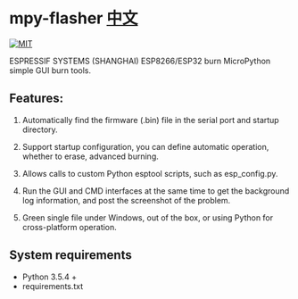 # mpy-flasher [中文](README.md)

[![MIT](https://img.shields.io/badge/license-MIT-blue.svg)](./LICENSE)

ESPRESSIF SYSTEMS (SHANGHAI) ESP8266/ESP32 burn MicroPython simple GUI burn tools.

## Features:

1. Automatically find the firmware (.bin) file in the serial port and startup directory.

2. Support startup configuration, you can define automatic operation, whether to erase, advanced burning.

3. Allows calls to custom Python esptool scripts, such as esp_config.py.

4. Run the GUI and CMD interfaces at the same time to get the background log information, and post the screenshot of the problem.

5. Green single file under Windows, out of the box, or using Python for cross-platform operation.

## System requirements

- Python 3.5.4 +
- requirements.txt
